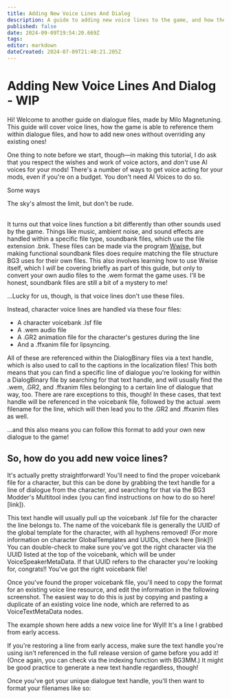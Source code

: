 ```yaml
---
title: Adding New Voice Lines And Dialog
description: A guide to adding new voice lines to the game, and how the game utilizes them in dialogue.
published: false
date: 2024-09-09T19:54:20.669Z
tags: 
editor: markdown
dateCreated: 2024-07-09T21:40:21.205Z
---
```


# Adding New Voice Lines And Dialog - WIP

Hi! Welcome to another guide on dialogue files, made by Milo Magnetuning. This guide will cover voice lines, how the game is able to reference them within dialogue files, and how to add new ones without overriding any existing ones!

One thing to note before we start, though—in making this tutorial, I do ask that you respect the wishes and work of voice actors, and *don't* use AI voices for your mods! There's a number of ways to get voice acting for your mods, even if you're on a budget. You don't need AI Voices to do so.

Some ways  
  
The sky's almost the limit, but don't be rude.  
 

It turns out that voice lines function a bit differently than other sounds used by the game. Things like music, ambient noise, and sound effects are handled within a specific file type, soundbank files, which use the file extension .bnk. These files can be made via the program [Wwise,](https://www.audiokinetic.com/en/wwise/overview/) but making functional soundbank files does require matching the file structure BG3 uses for their own files. This also involves learning how to use Wwise itself, which I *will* be covering briefly as part of this guide, but only to convert your own audio files to the .wem format the game uses. I'll be honest, soundbank files are still a bit of a mystery to me!

…Lucky for us, though, is that voice lines don't use these files.

Instead, character voice lines are handled via these four files:

-   A character voicebank .lsf file
-   A .wem audio file
-   A .GR2 animation file for the character's gestures during the line
-   And a .ffxanim file for lipsyncing.

All of these are referenced within the DialogBinary files via a text handle, which is also used to call to the captions in the localization files! This both means that you can find a specific line of dialogue you're looking for within a DialogBinary file by searching for that text handle, and will usually find the .wem, .GR2, and .ffxanim files belonging to a certain line of dialogue that way, too. There are rare exceptions to this, though! In these cases, that text handle will be referenced in the voicebank file, followed by the actual .wem filename for the line, which will then lead you to the .GR2 and .ffxanim files as well.

…and this also means you can follow this format to add your own new dialogue to the game!

## So, how do you add new voice lines?

It's actually pretty straightforward! You'll need to find the proper voicebank file for a character, but this can be done by grabbing the text handle for a line of dialogue from the character, and searching for that via the BG3 Modder's Multitool index (you can find instructions on how to do so here! \[link\]).

This text handle will usually pull up the voicebank .lsf file for the character the line belongs to. The name of the voicebank file is generally the UUID of the global template for the character, with all hyphens removed! (For more information on character GlobalTemplates and UUIDs, check here \[link\]!) You can double-check to make sure you've got the right character via the UUID listed at the top of the voicebank, which will be under VoiceSpeakerMetaData. If that UUID refers to the character you're looking for, congrats!! You've got the right voicebank file!

Once you've found the proper voicebank file, you'll need to copy the format for an existing voice line resource, and edit the information in the following screenshot. The easiest way to do this is just by copying and pasting a duplicate of an existing voice line node, which are referred to as VoiceTextMetaData nodes.

The example shown here adds a new voice line for Wyll! It's a line I grabbed from early access.

If you're restoring a line from early access, make sure the text handle you're using isn't referenced in the full release version of game before you add it! (Once again, you can check via the indexing function with BG3MM.) It might be good practice to generate a new text handle regardless, though!

Once you've got your unique dialogue text handle, you'll then want to format your filenames like so: